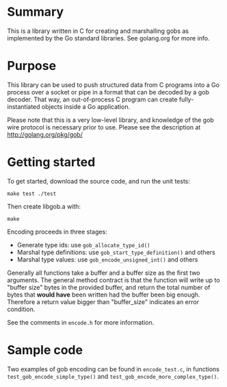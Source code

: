 # Summary

This is a library written in C for creating and marshalling gobs as implemented by the Go standard libraries. See golang.org for more info.

# Purpose

This library can be used to push structured data from C programs into a Go process over a socket or pipe in a format that can be decoded by a gob decoder. That way, an out-of-process C program can create fully-instantiated objects inside a Go application.

Please note that this is a very low-level library, and knowledge of the gob wire protocol is necessary prior to use. Please see the description at http://golang.org/pkg/gob/

# Getting started

To get started, download the source code, and run the unit tests:
```
make test ./test
```

Then create libgob.a with:
```
make
```
Encoding proceeds in three stages: 
* Generate type ids: use `gob_allocate_type_id()` 
* Marshal type definitions: use `gob_start_type_definition()` and others 
* Marshal type values: use `gob_encode_unsigned_int()` and others

Generally all functions take a buffer and a buffer size as the first two arguments. The general method contract is that the function will write up to "buffer size" bytes in the provided buffer, and return the total number of bytes that **would have** been written had the buffer been big enough. Therefore a return value bigger than "buffer_size" indicates an error condition.

See the comments in `encode.h` for more information.

# Sample code

Two examples of gob encoding can be found in `encode_test.c`, in functions `test_gob_encode_simple_type()` and `test_gob_encode_more_complex_type()`.
